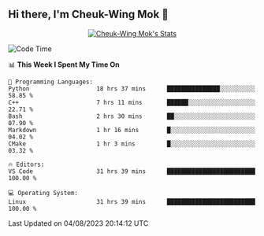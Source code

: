 ## Hi there, I'm Cheuk-Wing Mok 👋

<!--
**mozro0327/mozro0327** is a ✨ _special_ ✨ repository because its `README.md` (this file) appears on your GitHub profile.

Here are some ideas to get you started:

- 🔭 I’m currently working on ...
- 🌱 I’m currently learning ...
- 👯 I’m looking to collaborate on ...
- 🤔 I’m looking for help with ...
- 💬 Ask me about ...
- 📫 How to reach me: ...
- 😄 Pronouns: ...
- ⚡ Fun fact: ...
-->

<p align="center">
  <a href="https://github.com/mozro0327" class="rich-diff-level-one">
    <img src="https://github-readme-stats.vercel.app/api?username=mozro0327&title_color=333&text_color=777" alt="Cheuk-Wing Mok's Stats" >
    <!-- &hide=issues
    <img src="https://github-readme-stats.vercel.app/api?username=mozro0327&hide=issues&title_color=333&text_color=777" alt="Cheuk-Wing Mok's Stats" >
    -->
  </a>
</p>

<!--START_SECTION:waka-->
![Code Time](http://img.shields.io/badge/Code%20Time-1%2C808%20hrs%2051%20mins-blue)

📊 **This Week I Spent My Time On** 

```text
💬 Programming Languages: 
Python                   18 hrs 37 mins      ███████████████░░░░░░░░░░   58.85 % 
C++                      7 hrs 11 mins       ██████░░░░░░░░░░░░░░░░░░░   22.71 % 
Bash                     2 hrs 30 mins       ██░░░░░░░░░░░░░░░░░░░░░░░   07.90 % 
Markdown                 1 hr 16 mins        █░░░░░░░░░░░░░░░░░░░░░░░░   04.02 % 
CMake                    1 hr 3 mins         █░░░░░░░░░░░░░░░░░░░░░░░░   03.32 % 

🔥 Editors: 
VS Code                  31 hrs 39 mins      █████████████████████████   100.00 % 

💻 Operating System: 
Linux                    31 hrs 39 mins      █████████████████████████   100.00 % 
```


 Last Updated on 04/08/2023 20:14:12 UTC
<!--END_SECTION:waka-->

